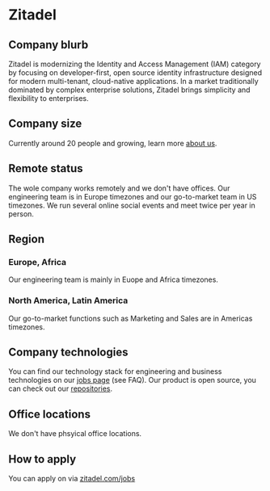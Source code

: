 # Zitadel

## Company blurb

Zitadel is modernizing the Identity and Access Management (IAM) category by focusing on developer-first, open source identity infrastructure designed for modern multi-tenant, cloud-native applications.
In a market traditionally dominated by complex enterprise solutions, Zitadel brings simplicity and flexibility to enterprises.

## Company size

Currently around 20 people and growing, learn more [about us](https://zitadel.com/about).

## Remote status

The wole company works remotely and we don't have offices.
Our engineering team is in Europe timezones and our go-to-market team in US timezones.
We run several online social events and meet twice per year in person.

## Region

### Europe, Africa

Our engineering team is mainly in Euope and Africa timezones.

### North America, Latin America

Our go-to-market functions such as Marketing and Sales are in Americas timezones.

## Company technologies

You can find our technology stack for engineering and business technologies on our [jobs page](https://jobs.zitadel.com/pages/interview-process) (see FAQ).
Our product is open source, you can check out our [repositories](https://github.com/zitadel/). 

## Office locations

We don't have phsyical office locations.

## How to apply

You can apply on via [zitadel.com/jobs](https://zitadel.com/jobs)
